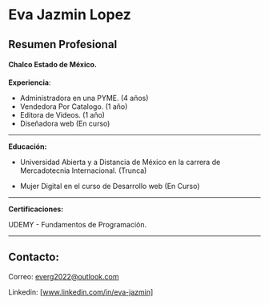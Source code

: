 # Eva Jazmin Lopez

## Resumen Profesional 

#### Chalco Estado de México. 

**Experiencia**:

-   Administradora en una PYME. (4 años)
-   Vendedora Por Catalogo. (1 año) 
-   Editora de Videos. (1 año) 
-   Diseñadora web (En curso)

---
**Educación:** 

-   Universidad Abierta y a Distancia de México en la carrera de Mercadotecnia Internacional. (Trunca)

-   Mujer Digital en el curso de Desarrollo web (En Curso)

---

**Certificaciones:**

UDEMY - Fundamentos de Programación.

---

## Contacto:

Correo: everg2022@outlook.com

Linkedin: [www.linkedin.com/in/eva-jazmin]